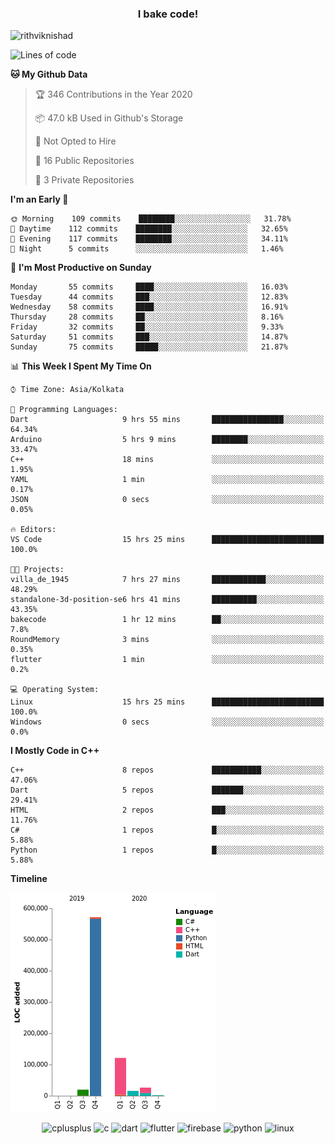 <h3 align="center">I bake code!</h3>

<p align="left"> <img src="https://komarev.com/ghpvc/?username=rithviknishad" alt="rithviknishad" /> </p>

<!--START_SECTION:waka-->
![Lines of code](https://img.shields.io/badge/From%20Hello%20World%20I%27ve%20Written-23.2%20million%20lines%20of%20code-blue)

**🐱 My Github Data** 

> 🏆 346 Contributions in the Year 2020
 > 
> 📦 47.0 kB Used in Github's Storage 
 > 
> 🚫 Not Opted to Hire
 > 
> 📜 16 Public Repositories
 > 
> 🔑 3 Private Repositories 

**I'm an Early 🐤** 

```text
🌞 Morning    109 commits    ████████░░░░░░░░░░░░░░░░░   31.78% 
🌆 Daytime    112 commits    ████████░░░░░░░░░░░░░░░░░   32.65% 
🌃 Evening    117 commits    ████████░░░░░░░░░░░░░░░░░   34.11% 
🌙 Night      5 commits      ░░░░░░░░░░░░░░░░░░░░░░░░░   1.46%

```
📅 **I'm Most Productive on Sunday** 

```text
Monday       55 commits     ████░░░░░░░░░░░░░░░░░░░░░   16.03% 
Tuesday      44 commits     ███░░░░░░░░░░░░░░░░░░░░░░   12.83% 
Wednesday    58 commits     ████░░░░░░░░░░░░░░░░░░░░░   16.91% 
Thursday     28 commits     ██░░░░░░░░░░░░░░░░░░░░░░░   8.16% 
Friday       32 commits     ██░░░░░░░░░░░░░░░░░░░░░░░   9.33% 
Saturday     51 commits     ███░░░░░░░░░░░░░░░░░░░░░░   14.87% 
Sunday       75 commits     █████░░░░░░░░░░░░░░░░░░░░   21.87%

```


📊 **This Week I Spent My Time On** 

```text
⌚︎ Time Zone: Asia/Kolkata

💬 Programming Languages: 
Dart                     9 hrs 55 mins       ████████████████░░░░░░░░░   64.34% 
Arduino                  5 hrs 9 mins        ████████░░░░░░░░░░░░░░░░░   33.47% 
C++                      18 mins             ░░░░░░░░░░░░░░░░░░░░░░░░░   1.95% 
YAML                     1 min               ░░░░░░░░░░░░░░░░░░░░░░░░░   0.17% 
JSON                     0 secs              ░░░░░░░░░░░░░░░░░░░░░░░░░   0.05%

🔥 Editors: 
VS Code                  15 hrs 25 mins      █████████████████████████   100.0%

🐱‍💻 Projects: 
villa_de_1945            7 hrs 27 mins       ████████████░░░░░░░░░░░░░   48.29% 
standalone-3d-position-se6 hrs 41 mins       ██████████░░░░░░░░░░░░░░░   43.35% 
bakecode                 1 hr 12 mins        ██░░░░░░░░░░░░░░░░░░░░░░░   7.8% 
RoundMemory              3 mins              ░░░░░░░░░░░░░░░░░░░░░░░░░   0.35% 
flutter                  1 min               ░░░░░░░░░░░░░░░░░░░░░░░░░   0.2%

💻 Operating System: 
Linux                    15 hrs 25 mins      █████████████████████████   100.0% 
Windows                  0 secs              ░░░░░░░░░░░░░░░░░░░░░░░░░   0.0%

```

**I Mostly Code in C++** 

```text
C++                      8 repos             ███████████░░░░░░░░░░░░░░   47.06% 
Dart                     5 repos             ███████░░░░░░░░░░░░░░░░░░   29.41% 
HTML                     2 repos             ███░░░░░░░░░░░░░░░░░░░░░░   11.76% 
C#                       1 repos             █░░░░░░░░░░░░░░░░░░░░░░░░   5.88% 
Python                   1 repos             █░░░░░░░░░░░░░░░░░░░░░░░░   5.88%

```


**Timeline**

![Chart not found](https://github.com/rithviknishad/rithviknishad/blob/master/charts/bar_graph.png) 


<!--END_SECTION:waka-->

<p align="center">
  <img src="https://devicons.github.io/devicon/devicon.git/icons/cplusplus/cplusplus-original.svg" alt="cplusplus" width="30" height="30"/>
  <img src="https://devicons.github.io/devicon/devicon.git/icons/c/c-original.svg" alt="c" width="30" height="30"/>
  <img src="https://www.vectorlogo.zone/logos/dartlang/dartlang-icon.svg" alt="dart" width="30" height="30"/>
  <img src="https://www.vectorlogo.zone/logos/flutterio/flutterio-icon.svg" alt="flutter" width="30" height="30"/> 
  <img src="https://www.vectorlogo.zone/logos/firebase/firebase-icon.svg" alt="firebase" width="30" height="30"/> 
  <img src="https://devicons.github.io/devicon/devicon.git/icons/python/python-original.svg" alt="python" width="30" height="30"/> 
  <img src="https://devicons.github.io/devicon/devicon.git/icons/linux/linux-original.svg" alt="linux" width="30" height="30"/> 
</p>
